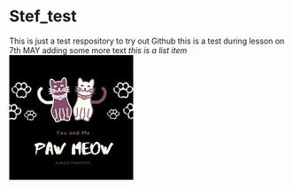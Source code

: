 # Stef_test
This is just a test respository to try out Github
this is a test during lesson on 7th MAY 
adding some more text
*this is a list item*
![](logo3.jfif)
